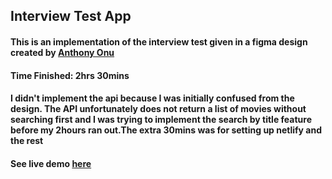 ## Interview Test App

#### This is an implementation of the interview test given in a figma design created by [Anthony Onu](https://www.linkedin.com/in/anthony-onu-1a2800136/)

#### Time Finished: 2hrs 30mins

#### I didn't implement the api because I was initially confused from the design. The API unfortunately does not return a list of movies without searching first and I was trying to implement the search by title feature before my 2hours ran out.The extra 30mins was for setting up netlify and the rest

#### See live demo [here](https://luxury-blini-d2e3c8.netlify.app)
